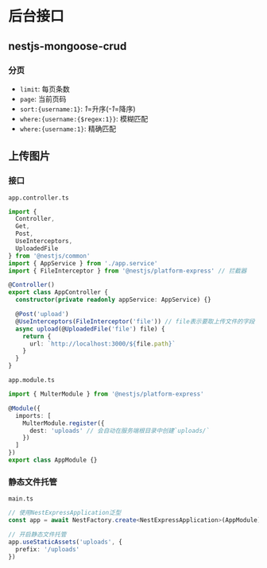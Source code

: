 # 后台接口

## nestjs-mongoose-crud

### 分页

- `limit`: 每页条数
- `page`: 当前页码
- `sort:{username:1}`: _1_=升序(_-1_=降序)
- `where:{username:{$regex:1}}`: 模糊匹配
- `where:{username:1}`: 精确匹配

## 上传图片

### 接口

`app.controller.ts`

```ts
import {
  Controller,
  Get,
  Post,
  UseInterceptors,
  UploadedFile
} from '@nestjs/common'
import { AppService } from './app.service'
import { FileInterceptor } from '@nestjs/platform-express' // 拦截器

@Controller()
export class AppController {
  constructor(private readonly appService: AppService) {}

  @Post('upload')
  @UseInterceptors(FileInterceptor('file')) // file表示要取上传文件的字段
  async upload(@UploadedFile('file') file) {
    return {
      url: `http://localhost:3000/${file.path}`
    }
  }
}
```

`app.module.ts`

```ts
import { MulterModule } from '@nestjs/platform-express'

@Module({
  imports: [
    MulterModule.register({
      dest: 'uploads' // 会自动在服务端根目录中创建`uploads/`
    })
  ]
})
export class AppModule {}
```

### 静态文件托管

`main.ts`

```ts
// 使用NestExpressApplication泛型
const app = await NestFactory.create<NestExpressApplication>(AppModule)

// 开启静态文件托管
app.useStaticAssets('uploads', {
  prefix: '/uploads'
})
```

